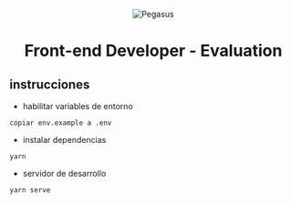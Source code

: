 
<p align="center">
  <img src="https://pbs.twimg.com/profile_images/682300231522881536/ggkA8Cfn_400x400.png" alt="Pegasus">
</p>

<h1 align="center">Front-end Developer - Evaluation</h1>

## instrucciones

- habilitar variables de entorno

```copiar env.example a .env```

- instalar dependencias

```yarn```

- servidor de desarrollo

```yarn serve```
